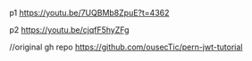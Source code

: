 p1
https://youtu.be/7UQBMb8ZpuE?t=4362

p2
https://youtu.be/cjqfF5hyZFg

//original gh repo
https://github.com/ousecTic/pern-jwt-tutorial